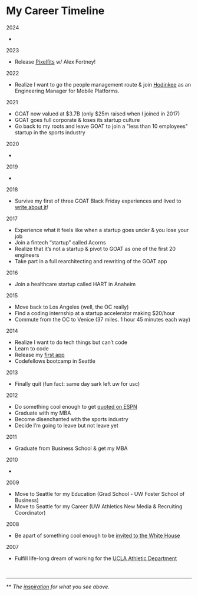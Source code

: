 # My Career Timeline

####

2024

-

2023

- Release [Pixelfits](https://apps.apple.com/us/app/id6469011331) w/ Alex Fortney!

2022

- Realize I want to go the people management route & join [Hodinkee](https://apps.apple.com/us/app/hodinkee/id1008305274) as an Engineering Manager for Mobile Platforms.

2021

- GOAT now valued at $3.7B (only $25m raised when I joined in 2017)
- GOAT goes full corporate & loses its startup culture
- Go back to my roots and leave GOAT to join a "less than 10 employees" startup in the sports industry

2020

-

2019

-

2018

- Survive my first of three GOAT Black Friday experiences and lived to [write about it](https://medium.com/goatgroupengineering/the-sneaker-contest-reimagined-71a4e2f5aa0d)!

2017

- Experience what it feels like when a startup goes under & you lose your job
- Join a fintech “startup” called Acorns
- Realize that it’s not a startup & pivot to GOAT as one of the first 20 engineers
- Take part in a full rearchitecting and rewriting of the GOAT app

2016

- Join a healthcare startup called HART in Anaheim

2015

- Move back to Los Angeles (well, the OC really)
- Find a coding internship at a startup accelerator making $20/hour
- Commute from the OC to Venice (37 miles. 1 hour 45 minutes each way)

2014

- Realize I want to do tech things but can’t code
- Learn to code
- Release my [first app](https://medium.com/@dhour/10-months-of-rediscovery-200f96eeed87)
- Codefellows bootcamp in Seattle

2013

- Finally quit (fun fact: same day sark left uw for usc)

2012

- Do something cool enough to get [quoted on ESPN](https://www.espn.com/blog/playbook/tech/post/_/id/3520/huskies-gift-players-custom-ncaa-covers)
- Graduate with my MBA
- Become disenchanted with the sports industry
- Decide I’m going to leave but not leave yet

2011

- Graduate from Business School & get my MBA

2010

-

2009

- Move to Seattle for my Education (Grad School - UW Foster School of Business)
- Move to Seattle for my Career (UW Athletics New Media & Recruiting Coordinator)

2008

- Be apart of something cool enough to be [invited to the White House](https://georgewbush-whitehouse.archives.gov/news/releases/2008/06/images/20080624-4_d-0588-1-515h.html)

2007

- Fulfill life-long dream of working for the [UCLA Athletic Department](https://uclabruins.com/sports/2013/4/17/208189852.aspx)

<br>

---

\*\* _The [inspiration](https://nfttimeline.com/) for what you see above._
